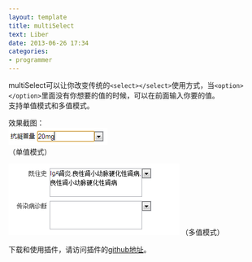 ```yaml
---
layout: template
title: multiSelect
text: Liber
date: 2013-06-26 17:34
categories:
- programmer
---
```

multiSelect可以让你改变传统的`<select></select>`使用方式，当`<option></option>`里面没有你想要的值的时候，可以在前面输入你要的值。  
支持单值模式和多值模式。

效果截图：  
<img src="/images/multiSelect1.png" />  
（单值模式）  

<img src="/images/multiSelect2.png" />  
（多值模式）  

下载和使用插件，请访问插件的[github地址][0]。

[0]: https://github.com/Mystist/multiSelect/
